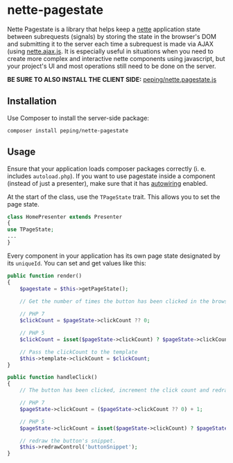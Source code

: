 # nette-pagestate

Nette Pagestate is a library that helps keep a [nette](http://github.com/nette/nette) application state between subrequests (signals) by storing the state in the browser's DOM and submitting it to the server each time a subrequest is made via AJAX (using [nette.ajax.js](https://github.com/vojtech-dobes/nette.ajax.js). It is especially useful in situations when you need to create more complex and interactive nette components using javascript, but your project's UI and most operations still need to be done on the server. 

**BE SURE TO ALSO INSTALL THE CLIENT SIDE:** [peping/nette.pagestate.js](https://github.com/Peping/nette.pagestate.js)

## Installation
Use Composer to install the server-side package:
```
composer install peping/nette-pagestate
```

## Usage
Ensure that your application loads composer packages correctly (i. e. includes `autoload.php`). If you want to use pagestate inside a component (instead of just a presenter), make sure that it has [autowiring](https://pla.nette.org/cs/inject-autowire) enabled.

At the start of the class, use the `TPageState` trait. This allows you to set the page state.
```php
class HomePresenter extends Presenter
{
use TPageState;
...
}
```

Every component in your application has its own page state designated by its `uniqueId`. You can set and get values like this:

```php
public function render()
{
	$pagestate = $this->getPageState();
	
	// Get the number of times the button has been clicked in the browser's currently loaded page

	// PHP 7
	$clickCount = $pageState->clickCount ?? 0;

	// PHP 5
	$clickCount = isset($pageState->clickCount) ? $pageState->clickCount : 0;

	// Pass the clickCount to the template
	$this->template->clickCount = $clickCount;
}

public function handleClick()
{
	// The button has been clicked, increment the click count and redraw the button's snippet

	// PHP 7
	$pageState->clickCount = ($pageState->clickCount ?? 0) + 1;

	// PHP 5
	$pageState->clickCount = isset($pageState->clickCount) ? $pageState->clickCount + 1 : 1;

	// redraw the button's snippet.
	$this->redrawControl('buttonSnippet');
}
```